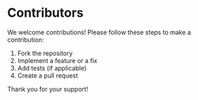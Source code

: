 # Contributors

We welcome contributions! Please follow these steps to make a contribution:

1. Fork the repository
2. Implement a feature or a fix
3. Add tests (if applicable)
4. Create a pull request

Thank you for your support!